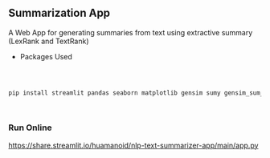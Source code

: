 
## Summarization App

  

A Web App for generating summaries from text using extractive summary (LexRank and TextRank)

  

  

+ Packages Used

  

```bash

  

pip install streamlit pandas seaborn matplotlib gensim sumy gensim_sum_ext rouge

  

```

### Run Online

https://share.streamlit.io/huamanoid/nlp-text-summarizer-app/main/app.py

